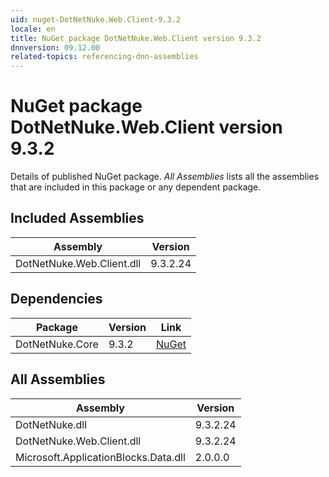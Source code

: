 ```yaml
---
uid: nuget-DotNetNuke.Web.Client-9.3.2
locale: en
title: NuGet package DotNetNuke.Web.Client version 9.3.2
dnnversion: 09.12.00
related-topics: referencing-dnn-assemblies
---
```


# NuGet package DotNetNuke.Web.Client version 9.3.2
Details of published NuGet package.
*All Assemblies* lists all the assemblies that are included in this package or any dependent package.

## Included Assemblies

|Assembly|Version|
|---|---|
|DotNetNuke.Web.Client.dll|9.3.2.24|

## Dependencies

|Package|Version|Link|
|---|---|---|
|DotNetNuke.Core|9.3.2|[NuGet](https://www.nuget.org/packages/DotNetNuke.Core/9.3.2)|

## All Assemblies

|Assembly|Version|
|---|---|
|DotNetNuke.dll|9.3.2.24|
|DotNetNuke.Web.Client.dll|9.3.2.24|
|Microsoft.ApplicationBlocks.Data.dll|2.0.0.0|

